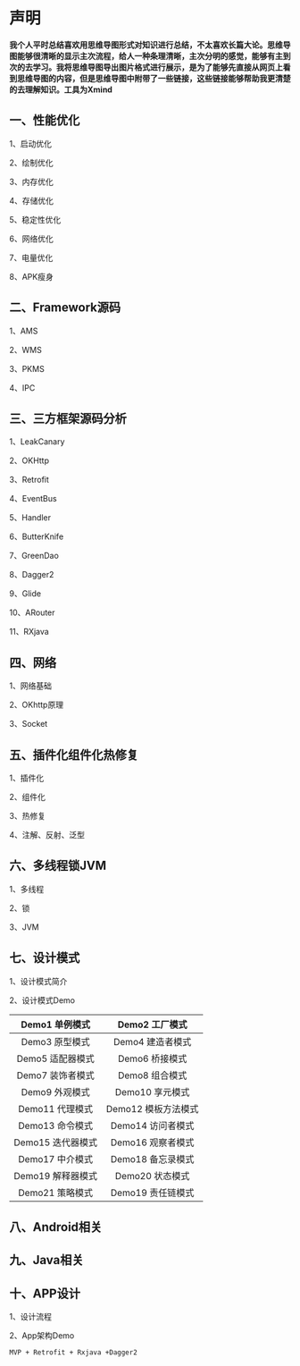 # 声明

**我个人平时总结喜欢用思维导图形式对知识进行总结，不太喜欢长篇大论。思维导图能够很清晰的显示主次流程，给人一种条理清晰，主次分明的感觉，能够有主到次的去学习。我将思维导图导出图片格式进行展示，是为了能够先直接从网页上看到思维导图的内容，但是思维导图中附带了一些链接，这些链接能够帮助我更清楚的去理解知识。工具为Xmind**

## 一、性能优化

1、启动优化

2、绘制优化

3、内存优化

4、存储优化

5、稳定性优化

6、网络优化

7、电量优化

8、APK瘦身

## 二、Framework源码

1、AMS

2、WMS

3、PKMS

4、IPC

## 三、三方框架源码分析

1、LeakCanary

2、OKHttp

3、Retrofit

4、EventBus

5、Handler

6、ButterKnife

7、GreenDao

8、Dagger2

9、Glide

10、ARouter

11、RXjava

## 四、网络

1、网络基础

2、OKhttp原理

3、Socket

## 五、插件化组件化热修复

1、插件化

2、组件化

3、热修复

4、注解、反射、泛型

## 六、多线程锁JVM

1、多线程

2、锁

3、JVM

## 七、设计模式

1、设计模式简介

2、设计模式Demo

|  Demo1  单例模式   |    Demo2 工厂模式    |
| :----------------: | :------------------: |
|  Demo3  原型模式   |  Demo4  建造者模式   |
| Demo5  适配器模式  |   Demo6  桥接模式    |
| Demo7  装饰者模式  |   Demo8  组合模式    |
|  Demo9  外观模式   |   Demo10  享元模式   |
|  Demo11  代理模式  | Demo12  模板方法模式 |
|  Demo13  命令模式  |  Demo14 访问者模式   |
| Demo15  迭代器模式 |  Demo16  观察者模式  |
|  Demo17  中介模式  |  Demo18  备忘录模式  |
| Demo19  解释器模式 |   Demo20  状态模式   |
|  Demo21  策略模式  |  Demo19  责任链模式  |

## 八、Android相关

## 九、Java相关

## 十、APP设计

1、设计流程

2、App架构Demo

```
MVP + Retrofit + Rxjava +Dagger2
```





